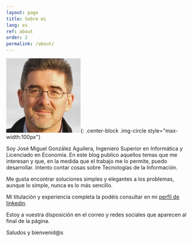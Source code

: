 ```yaml
---
layout: page
title: Sobre mi
lang: es
ref: about
order: 2
permalink: /about/
---
```


![](/images/jmga.jpg){: .center-block .img-circle style="max-width:100px"}

Soy José Miguel González Aguilera, Ingeniero Superior en Informática y
Licenciado en Economía. En este blog publico aquellos temas
que me interesan y que, en la medida que el trabajo me lo permite, puedo
desarrollar. Intento contar cosas sobre Tecnologías de la Información.

Me gusta encontrar soluciones simples y elegantes a los problemas,
aunque lo simple, nunca es lo más sencillo.

Mi titulación y experiencia completa la podéis consultar en mi [perfil de
linkedin](http://es.linkedin.com/in/jose-miguel-gonzalez-aguilera-a727b010).

Estoy a vuestra disposición en el correo y redes sociales que aparecen
al final de la página.

Saludos y bienvenid@s

